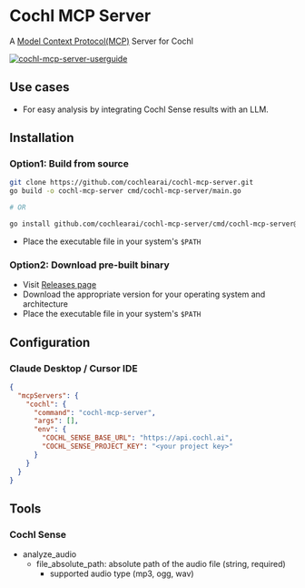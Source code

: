 # Cochl MCP Server

A [Model Context Protocol(MCP)](https://modelcontextprotocol.io/introduction) Server for Cochl

[![cochl-mcp-server-userguide](https://github.com/user-attachments/assets/27ad3144-1616-4a50-b865-0c567bb35465)](https://www.youtube.com/watch?v=lRCQLkYi20A "Cochl.Sense MCP server User Guide")

## Use cases
- For easy analysis by integrating Cochl Sense results with an LLM.

## Installation

### Option1: Build from source
```bash
git clone https://github.com/cochlearai/cochl-mcp-server.git
go build -o cochl-mcp-server cmd/cochl-mcp-server/main.go

# OR

go install github.com/cochlearai/cochl-mcp-server/cmd/cochl-mcp-server@v0.0.2
```
- Place the executable file in your system's `$PATH`

### Option2: Download pre-built binary
- Visit [Releases page](https://github.com/cochlearai/cochl-mcp-server/releases)
- Download the appropriate version for your operating system and architecture
- Place the executable file in your system's `$PATH`

## Configuration

### Claude Desktop / Cursor IDE
```json
{
  "mcpServers": {
    "cochl": {
      "command": "cochl-mcp-server",
      "args": [],
      "env": {
        "COCHL_SENSE_BASE_URL": "https://api.cochl.ai",
        "COCHL_SENSE_PROJECT_KEY": "<your project key>"
      }
    }
  }
}
```

## Tools

### Cochl Sense
- analyze_audio
  - file_absolute_path: absolute path of the audio file (string, required)
    - supported audio type (mp3, ogg, wav)
